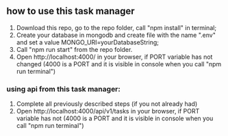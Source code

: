 <h2>how to use this task manager</h2>

1. Download this repo, go to the repo folder, call "npm install" in terminal;
2. Create your database in mongodb and create file with the name ".env" and set a value MONGO_URI=yourDatabaseString;
3. Call "npm run start" from the repo folder.
4. Open http://localhost:4000/ in your browser, if PORT variable has not changed (4000 is a PORT and it is visible in console when you call "npm run terminal")

<h3>using api from this task manager:</h3>

1. Complete all previously described steps (if you not already had)
2. Open http://localhost:4000/api/v1/tasks in your browser, if PORT variable has not (4000 is a PORT and it is visible in console when you call "npm run terminal")
